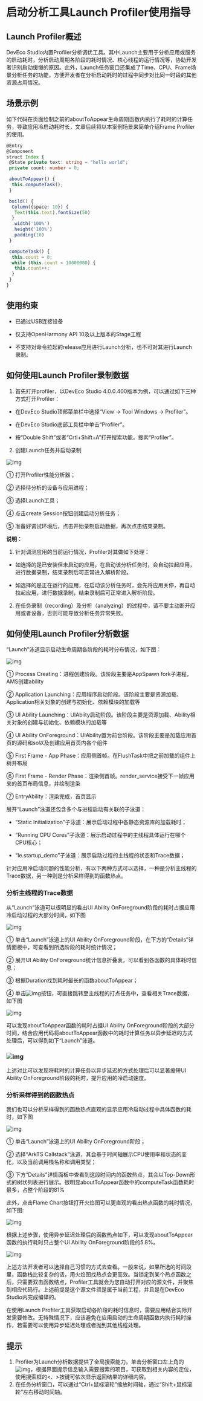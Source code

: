 # 启动分析工具Launch Profiler使用指导

## **Launch Profiler概述**

DevEco Studio内置Profiler分析调优工具。其中Launch主要用于分析应用或服务的启动耗时，分析启动周期各阶段的耗时情况、核心线程的运行情况等，协助开发者识别启动缓慢的原因。此外，Launch任务窗口还集成了Time、CPU、Frame场景分析任务的功能，方便开发者在分析启动耗时的过程中同步对比同一时段的其他资源占用情况。

## **场景示例**

如下代码在页面绘制之前的aboutToAppear生命周期函数内执行了耗时的计算任务，导致应用冷启动耗时长，文章后续将以本案例场景来简单介绍Frame Profiler的使用。

```ts
@Entry
@Component
struct Index {
 @State private text: string = "hello world";
 private count: number = 0;

 aboutToAppear() {
  this.computeTask();
 }

 build() {
  Column({space: 10}) {
   Text(this.text).fontSize(50)
  }
  .width('100%')
  .height('100%')
  .padding(10)
 }

 computeTask() {
  this.count = 0;
  while (this.count < 10000000) {
   this.count++;
  }
 }
}
```

## **使用约束**

- 已通过USB连接设备

- 仅支持OpenHarmony API 10及以上版本的Stage工程

- 不支持对命令拉起的release应用进行Launch分析，也不可对其进行Launch录制。

## **如何使用Launch Profiler录制数据**

1. 首先打开profiler，以DevEco Studio 4.0.0.400版本为例，可以通过如下三种方式打开Profiler：

- 在DevEco Studio顶部菜单栏中选择“View -> Tool Windows -> Profiler”。

- 在DevEco Studio底部工具栏中单击“Profiler”。

- 按“Double Shift”或者“Crtl+Shift+A”打开搜索功能，搜索“Profiler”。

2. 创建Launch任务并启动录制

![img](./images/profiler_launch.jpg)

① 打开Profiler性能分析器；

② 选择待分析的设备与应用进程；

③ 选择Launch工具；

④ 点击create Session按钮创建启动分析任务；

⑤ 准备好调试环境后，点击开始录制启动数据，再次点击结束录制。

**说明：**

1. 针对调测应用的当前运行情况，Profiler对其做如下处理：

- 如选择的是已安装但未启动的应用，在启动该分析任务时，会自动拉起应用，进行数据录制，结束录制后可正常进入解析阶段。

- 如选择的是正在运行的应用，在启动该分析任务时，会先将应用关停，再自动拉起应用，进行数据录制，结束录制后可正常进入解析阶段。

2. 在任务录制（recording）及分析（analyzing）的过程中，请不要主动断开应用或者设备，否则可能导致分析任务异常失败。

## **如何使用Launch Profiler分析数据**

“Launch”泳道显示启动生命周期各阶段的耗时分布情况，如下图：

![img](./images/profiler_launch_time.jpg)

① Process Creating：进程创建阶段。该阶段主要是AppSpawn fork子进程，AMS创建ability

② Application Launching：应用程序启动阶段。该阶段主要是资源加载、Application相关对象的创建与初始化、依赖模块的加载等

③ UI Ability Launching：UIAbiity启动阶段。该阶段主要是资源加载、Ability相关对象的创建与初始化、依赖模块的加载等

④ UI Ability OnForeground：UIAbility置为前台阶段。该阶段主要是加载应用首页的源码和so以及创建应用首页内各个组件

⑤ First Frame - App Phase：应用侧首帧。在FlushTask中把之前加载的组件上树并布局

⑥ First Frame - Render Phase：渲染侧首帧。render_service接受下一帧应用来的首页布局信息，并绘制渲染

⑦ EntryAbility：渲染完成，首页显示

展开“Launch”泳道还包含多个与进程启动有关联的子泳道：

- “Static Initialization”子泳道：展示启动过程中各静态资源库的加载耗时；

- “Running CPU Cores”子泳道：展示启动过程中的主线程具体运行在哪个CPU核心；

- “le.startup_demo”子泳道：展示启动过程的主线程的状态和Trace数据；

针对应用冷启动问题的性能分析，有以下两种方式可以选择，一种是分析主线程的Trace数据，另一种则是分析采样得到的函数热点。

### **分析主线程的Trace数据**

从“Launch”泳道可以很明显的看出UI Ability OnForeground阶段的耗时占据应用冷启动过程的大部分时间，如下图

![img](./images/profiler_launch_lane.jpg)

① 单击“Launch”泳道上的UI Ability OnForeground阶段，在下方的“Details”详情面板中，可查看到所选阶段的耗时统计情况；

② 展开UI Ability OnForeground统计信息折叠表，可以看到各函数的具体耗时信息；

③ 根据Duration找到耗时最长的函数aboutToAppear；

④ 单击![img](./images/profiler_turn.jpg)按钮，可直接跳转至主线程的打点任务中，查看相关Trace数据，如下图

![img](./images/profiler_launch_main_lane.jpg)

可以发现aboutToAppear函数的耗时占据UI Ability OnForeground阶段的大部分时间，结合应用代码将aboutToAppear函数中的耗时计算任务以异步延迟的方式处理后，可以得到如下“Launch”泳道。

### ![img](./images/profiler_launch_handled_lane.jpg)

上述对比可以发现将耗时的计算任务以异步延迟的方式处理后可以显著缩短UI Ability OnForeground阶段的耗时，提升应用的冷启动速度。

### **分析采样得到的函数热点**

我们也可以分析采样得到的函数热点直观的显示应用冷启动过程中具体函数的耗时，如下图

![img](./images/profiler_launch_analysis.jpg)

① 单击“Launch”泳道上的UI Ability OnForeground阶段；

② 选择“ArkTS Callstack”泳道，其会基于时间轴展示CPU使用率和状态的变化，以及当前调用栈名称和调用类型；

③ 下方“Details”详情面板中查看到这段时间内的函数热点，其会以Top-Down形式的树状列表进行展示。很明显aboutToAppear函数中的computeTask函数耗时最多，占整个阶段的81%

此外，点击Flame Chart按钮打开火焰图可以更直观的看出热点函数的耗时情况，如下图:

![img](./images/profiler_launch_flame_chart.jpg)

根据上述步骤，使用异步延迟处理后的函数热点如下，可以发现aboutToAppear函数的执行耗时只占整个UI Ability OnForeground阶段的5.8%。

![img](./images/profiler_launch_result.jpg)

上述方法开发者可以选择自己习惯的方式去查看。一般来说，如果所选的时间段里，函数栈比较复杂的话，用火焰图找热点会更高效。当锁定到某个热点函数之后，只需要双击函数结点，Profiler工具就会为您自动打开对应的源文件，并聚焦到相应代码行。上述前提是这个源文件须是属于当前工程，并且是在DevEco Studio内完成编译的。

在使用Launch Profiler工具获取启动各阶段的耗时信息时，需要应用结合实际开发需要修改。无特殊情况下，应该避免在应用启动的生命周期函数内执行耗时操作，若需要可以使用异步延迟处理或者抛到其他线程处理。

## **提示**

1. Profiler为Launch分析数据提供了全局搜索能力。单击分析窗口左上角的![img](./images/profiler_magnifier.jpg)，根据界面提示信息输入需要搜索的项目，可获取到相关内容的定位，使用搜索框的<、>按键可依次显示返回结果的详细内容。
2. 在任务分析窗口，可以通过“Ctrl+鼠标滚轮”缩放时间轴，通过“Shift+鼠标滚轮”左右移动时间轴。
